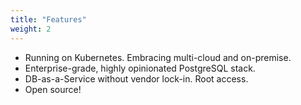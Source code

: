 ```yaml
---
title: "Features"
weight: 2
---
```


* Running on Kubernetes. Embracing multi-cloud and on-premise.
* Enterprise-grade, highly opinionated PostgreSQL stack.
* DB-as-a-Service without vendor lock-in. Root access.
* Open source!